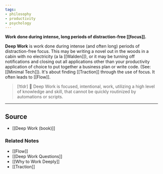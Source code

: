 ```yaml
---
tags:
- philosophy
- productivity
- psychology
---
```

**Work done during intense, long periods of distraction-free [[focus]].**

**Deep Work** is work done during intense (and often long) periods of distraction-free focus. This may be writing a novel out in the woods in a cabin with no electricity (a la [[Walden]]), or it may be turning off notifications and closing out all applications other than your productivity application of choice to put together a business plan or write code. (See: [[Minimal Tech]]). It's about finding [[Traction]] through the use of focus. It often leads to [[Flow]].

> [!tldr] 🔑 Deep Work is focused, intentional, work, utilizing a high level of knowledge and skill, that cannot be quickly routinized by automations or scripts.

---

## Source
- [[Deep Work (book)]]

### Related Notes
- [[Flow]] 
- [[Deep Work Questions]] 
- [[Why to Work Deeply]] 
- [[Traction]]